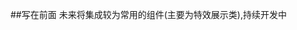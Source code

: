 ##写在前面
未来将集成较为常用的组件(主要为特效展示类),持续开发中

<script>
export default {
  name: "",
  data() {
    return {};
  },
  mounted() {

  },
  methods: {},
};
</script>
